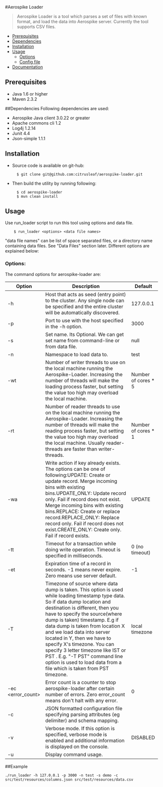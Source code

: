 #Aerospike Loader
> Aerospike Loader is a tool which parses a set of files with known format, and load the data into Aerospike server. Currently the tool supports CSV files.

- [Prerequisites](#Prerequisites)
- [Dependencies](#Dependencies)
- [Installation](#Installation)
- [Usage](#Usage)
    - [Options](#Options)
    - [Config file](doc/configformatt.md) 
- [Documentation](https://aerospike.atlassian.net/wiki/display/~jyoti/Documentation+for+Aerospike+Loader)


<a name="Prerequisites"></a>
## Prerequisites
* Java 1.6 or higher
* Maven 2.3.2

<a name="Dependencies"></a>
##Dependencies
Following dependencies are used:
* Aerospike Java client 3.0.22 or greater
* Apache commons cli 1.2
* Log4j 1.2.14
* Junit 4.4
* Json-simple 1.1.1

<a name="Installation"></a>
## Installation
* Source code is available on git-hub:

        $ git clone git@github.com:citrusleaf/aerospike-loader.git

* Then build the utility by running following:

        $ cd aerospike-loader
        $ mvn clean install

<a name="Usage"></a>
## Usage
Use run_loader script to run this tool using options and data file.  
    
        $ run_loader <options> <data file names>
"data file names" can be list of space separated files, or a directory name containing data files. See "Data Files" section later.
Different options are explained below:

<a name="Options"></a>
### Options:
The command options for aerospike-loader are:

| Option                    | Description                                                                                                                                                                                                                                                                                                                                                                                                                                                                                                        | Default             |
|---------------------------|--------------------------------------------------------------------------------------------------------------------------------------------------------------------------------------------------------------------------------------------------------------------------------------------------------------------------------------------------------------------------------------------------------------------------------------------------------------------------------------------------------------------|---------------------|
| -h <host>                 | Host that acts as seed (entry point) to the cluster. Any single node can be specified and the entire cluster will be automatically discovered.                                                                                                                                                                                                                                                                                                                                                                     | 127.0.0.1           |
| -p <port>                 | Port to use with the host specified in the -h option.                                                                                                                                                                                                                                                                                                                                                                                                                                                              | 3000                |
| -s <set>                  | Set name. Its Optional. We can get set name from command-line or from data file.                                                                                                                                                                                                                                                                                                                                                                                                                                   | null                |
| -n <namespace>            | Namespace to load data to.                                                                                                                                                                                                                                                                                                                                                                                                                                                                                         | test                |
| -wt <write-threads>       | Number of writer threads to use on the local machine running the Aerospike-Loader. Increasing the number of threads will make the loading process faster, but setting the value too high may overload the local machine.                                                                                                                                                                                                                                                                                           | Number of cores * 5 |
| -rt <read-threads>        | Number of reader threads to use on the local machine running the Aerospike-Loader. Increasing the number of threads will make the reading process faster, but setting the value too high may overload the local machine. Usually reader-threads are faster than writer-threads.                                                                                                                                                                                                                                    | Number of cores * 1 |
| -wa <write-action>        | Write action if key already exists. The options can be one of following:UPDATE: Create or update record. Merge incoming bins with existing bins.UPDATE_ONLY: Update record only. Fail if record does not exist. Merge incoming bins with existing bins.REPLACE: Create or replace record.REPLACE_ONLY: Replace record only. Fail if record does not exist.CREATE_ONLY: Create only.  Fail if record exists.                                                                                                        | UPDATE              |
| -tt <transaction-timeout> | Timeout for a transaction while doing write operation. Timeout is specified in milliseconds.                                                                                                                                                                                                                                                                                                                                                                                                                       | 0 (no timeout)      |
| -et<expiration-time>      | Expiration time of a record in seconds. -1 means never expire. Zero means use server default.                                                                                                                                                                                                                                                                                                                                                                                                                      | -1                  |
| -T <TimeZone>             | Timezone of source where data dump is taken. This option is used while loading timestamp type data. So if data dump location and destination is different, then you have to specify the source(where dump is taken) timestamp. E.g if data dump is taken from location X and we load data into server located in Y, then we have to specify X's timezone. You can specify 3 letter timezone like IST or PST . E.g. "-T PST" command line option is used to load data from a file which is taken from PST timezone. |  local timezone     |
| -ec <error_count>         | Error count is a counter to stop aerospike-loader after certain number of errors. Zero error_count means don't halt with any error.                                                                                                                                                                                                                                                                                                                                                                                | 0                   |
| -c <config>               | JSON formatted configuration file specifying parsing attributes (eg delimiter) and schema mapping.                                                                                                                                                                                                                                                                                                                                                                                                                 |                     |
| -v                        | Verbose mode.  If this option is specified, verbose mode is enabled and additional information is displayed on the console.                                                                                                                                                                                                                                                                                                                                                                                        | DISABLED            |
| -u                   | Display command usage.                                                                                                                                                                                                                                                                                                                                                                                                                                                                                             |                     |

	
##Example

	./run_loader -h 127.0.0.1 -p 3000 -n test -s demo -c src/test/resources/columns.json src/test/resources/data.csv
